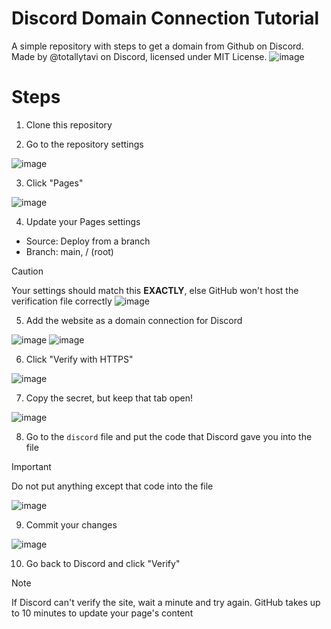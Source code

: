 # Discord Domain Connection Tutorial
A simple repository with steps to get a domain from Github on Discord. Made by @totallytavi on Discord, licensed under MIT License.
![image](https://github.com/user-attachments/assets/f151c15f-e2b0-430e-a118-52eecd469601)

# Steps
1. Clone this repository

2. Go to the repository settings

![image](https://github.com/user-attachments/assets/9192fe3f-9db6-4cb0-8fb7-617a3dac1821)

3. Click "Pages"

![image](https://github.com/user-attachments/assets/aa4d7304-111c-4974-bd0d-6140964bf4c5)

4. Update your Pages settings
- Source: Deploy from a branch
- Branch: main, / (root)

> [!CAUTION]
> Your settings should match this **EXACTLY**, else GitHub won't host the verification file correctly
![image](https://github.com/user-attachments/assets/07957e8d-2816-4d53-bfc9-1154c41462c0)

5. Add the website as a domain connection for Discord

![image](https://github.com/user-attachments/assets/611eb4a7-88ef-44f7-97bb-b2b8c25a922e)
![image](https://github.com/user-attachments/assets/8d293b8d-9f66-4bf0-bfb4-eef41d0b7168)

6. Click "Verify with HTTPS"

![image](https://github.com/user-attachments/assets/ef1ed66e-e6bf-44e8-81a9-a6dd6656244d)

7. Copy the secret, but keep that tab open!

![image](https://github.com/user-attachments/assets/178fc38b-72b4-4777-b499-c8ac6504a278)

8. Go to the `discord` file and put the code that Discord gave you into the file
> [!IMPORTANT]
> Do not put anything except that code into the file

![image](https://github.com/user-attachments/assets/20fe7072-5ce4-4b2c-bb7e-2762d783b5ff)

9. Commit your changes

![image](https://github.com/user-attachments/assets/88afcc29-93db-4a7d-9ae7-f434ac603289)

10. Go back to Discord and click "Verify"
> [!NOTE]
> If Discord can't verify the site, wait a minute and try again. GitHub takes up to 10 minutes to update your page's content
